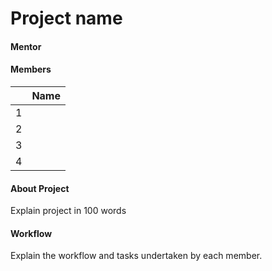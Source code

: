 # Project name

#### Mentor

> 

#### Members

||Name|
|-|-|
|1||
|2||
|3||
|4||

#### About Project 

Explain project in 100 words

#### Workflow

Explain the workflow and tasks undertaken by each member.

